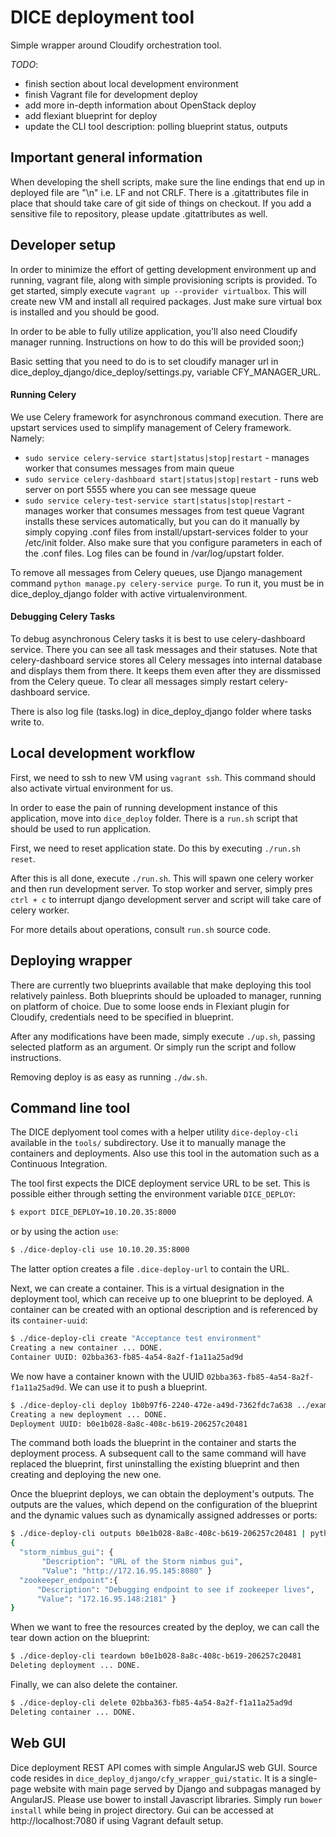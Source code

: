 # DICE deployment tool

Simple wrapper around Cloudify orchestration tool.


*TODO*:
  - finish section about local development environment
  - finish Vagrant file for development deploy
  - add more in-depth information about OpenStack deploy
  - add flexiant blueprint for deploy
  - update the CLI tool description: polling blueprint status, outputs


## Important general information

When developing the shell scripts, make sure the line endings that end up in
deployed file are "\n" i.e. LF and not CRLF. There is a .gitattributes file 
in place that should take care of git side of things on checkout. If you add 
a sensitive file to repository, please update .gitattributes as well.


## Developer setup

In order to minimize the effort of getting development environment up
and running, vagrant file, along with simple provisioning scripts is
provided. To get started, simply execute `vagrant up --provider
virtualbox`. This will  create new VM and install all required packages.
Just make sure virtual box is installed and you should be good.

In order to be able to fully utilize application, you'll also need
Cloudify manager running. Instructions on how to do this will be
provided soon;)

Basic setting that you need to do is to set cloudify manager url in
dice_deploy_django/dice_deploy/settings.py, variable CFY_MANAGER_URL.

#### Running Celery
We use Celery framework for asynchronous command execution. There are upstart 
services used to simplify management of Celery framework. Namely:
 - `sudo service celery-service start|status|stop|restart` - manages worker that consumes messages from main queue
 - `sudo service celery-dashboard start|status|stop|restart` - runs web server on port 5555 where you can see message queue
 - `sudo service celery-test-service start|status|stop|restart` - manages worker that consumes messages from test queue
Vagrant installs these services automatically, but you can do it manually
 by simply copying .conf files from install/upstart-services folder to your
 /etc/init folder. Also make sure that you configure parameters in each
 of the .conf files. Log files can be found in /var/log/upstart folder.
 
 To remove all messages from Celery queues, use Django management command
  `python manage.py celery-service purge`. To run it, you must be in
 dice_deploy_django folder with active virtualenvironment.
 
#### Debugging Celery Tasks
To debug asynchronous Celery tasks it is best to use celery-dashboard service.
There you can see all task messages and their statuses. Note that celery-dashboard
service stores all Celery messages into internal database and displays them from there.
It keeps them even after they are dissmissed from the Celery queue. To
clear all messages simply restart celery-dashboard service.

There is also log file (tasks.log) in dice_deploy_django folder where tasks
write to.


## Local development workflow

First, we need to ssh to new VM using `vagrant ssh`. This command should
also activate virtual environment for us.

In order to ease the pain of running development instance of this application,
move into `dice_deploy` folder. There is a `run.sh` script that should
be used to run application.

First, we need to reset application state. Do this by executing
`./run.sh reset`.

After this is all done, execute `./run.sh`. This will spawn one celery
worker and then run development server. To stop worker and server,
simply pres `ctrl + c` to interrupt django development server and script
will take care of celery worker.

For more details about operations, consult `run.sh` source code.


## Deploying wrapper

There are currently two blueprints available that make deploying this tool
relatively painless. Both blueprints should be uploaded to manager, running on
platform of choice. Due to some loose ends in Flexiant plugin for Cloudify,
credentials need to be specified in blueprint.

After any modifications have been made, simply execute `./up.sh`, passing
selected platform as an argument. Or simply run the script and follow
instructions.

Removing deploy is as easy as running `./dw.sh`.

## Command line tool

The DICE deplyoment tool comes with a helper utility `dice-deploy-cli` available
in the `tools/` subdirectory. Use it to manually manage the containers and 
deployments. Also use this tool in the automation such as a Continuous
Integration. 

The tool first expects the DICE deployment service URL to be set. This is
possible either through setting the environment variable `DICE_DEPLOY`:

```bash
$ export DICE_DEPLOY=10.10.20.35:8000
```

or by using the action `use`:

```bash
$ ./dice-deploy-cli use 10.10.20.35:8000
```

The latter option creates a file `.dice-deploy-url` to contain the URL.

Next, we can create a container. This is a virtual designation in the deployment
tool, which can receive up to one blueprint to be deployed. A container can
be created with an optional description and is referenced by its
`container-uuid`:

```bash
$ ./dice-deploy-cli create "Acceptance test environment"
Creating a new container ... DONE.
Container UUID: 02bba363-fb85-4a54-8a2f-f1a11a25ad9d
```

We now have a container known with the UUID `02bba363-fb85-4a54-8a2f-f1a11a25ad9d`.
We can use it to push a blueprint.

```bash
$ ./dice-deploy-cli deploy 1b0b97f6-2240-472e-a49d-7362fdc7a638 ../example.tar.gz 
Creating a new deployment ... DONE.
Deployment UUID: b0e1b028-8a8c-408c-b619-206257c20481
```

The command both loads the blueprint in the container and starts the deployment
process. A subsequent call to the same command will have replaced the blueprint,
first uninstalling the existing blueprint and then creating and deploying the
new one.

Once the blueprint deploys, we can obtain the deployment's outputs. The outputs
are the values, which depend on the configuration of the blueprint and the
dynamic values such as dynamically assigned addresses or ports:

```bash
$ ./dice-deploy-cli outputs b0e1b028-8a8c-408c-b619-206257c20481 | python -mjson.tool
{
  "storm_nimbus_gui": {
       "Description": "URL of the Storm nimbus gui",
       "Value": "http://172.16.95.145:8080" }
  "zookeeper_endpoint":{
      "Description": "Debugging endpoint to see if zookeeper lives",
      "Value": "172.16.95.148:2181" }
}
```

When we want to free the resources created by the deploy, we can call the tear
down action on the blueprint:

```bash
$ ./dice-deploy-cli teardown b0e1b028-8a8c-408c-b619-206257c20481
Deleting deployment ... DONE.
```

Finally, we can also delete the container.

```bash
$ ./dice-deploy-cli delete 02bba363-fb85-4a54-8a2f-f1a11a25ad9d
Deleting container ... DONE.
```


## Web GUI

Dice deployment REST API comes with simple AngularJS web GUI. Source code
resides in `dice_deploy_django/cfy_wrapper_gui/static`. It is a single-page
website with main page served by Django and subpagas managed by AngularJS.
Please use bower to install Javascript libraries. Simply run
`bower install` while being in project directory. Gui can be accessed at
http://localhost:7080 if using Vagrant default setup.